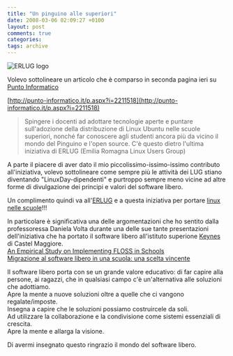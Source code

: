 ```yaml
---
title: "Un pinguino alle superiori"
date: 2008-03-06 02:09:27 +0100
layout: post
comments: true
categories:
tags: archive
---
```


 ![ERLUG logo](http://erlug.linux.it/scuole/logo_n_txt.png)

Volevo sottolineare un articolo che è comparso in seconda pagina ieri su [Punto Informatico](http://punto-informatico.it)
<!--more-->

[http://punto-informatico.it/p.aspx?i=2211518](http://punto-informatico.it/p.aspx?i=2211518)

> Spingere i docenti ad adottare tecnologie aperte e puntare sull'adozione della distribuzione di Linux Ubuntu nelle scuole superiori, nonché far conoscere agli studenti ancora più da vicino il mondo del Pinguino e l'open source. C'è questo dietro l'ultima iniziativa di ERLUG (Emilia Romagna Linux Users Group)

A parte il piacere di aver dato il mio piccolissimo-issimo-issimo contributo all'iniziativa, volevo sottolineare come sempre più le attività dei LUG stiano diventando "LinuxDay-dipendenti" e purtroppo sempre meno vicine ad altre forme di divulgazione dei principi e valori del software libero.

Un complimento quindi va all'[ERLUG](http://erlug.linux.it) e a questa iniziativa per portare [linux nelle scuole](http://erlug.linux.it/scuole/)!!!

In particolare è significativa una delle argomentazioni che ho sentito dalla professoressa Daniela Volta durante una delle sue tante presentazioni dell'iniziativa che ha portato il software libero all'istituto superione [Keynes](http://keynes.scuole.bo.it/main/index.php) di Castel Maggiore.  
[An Empirical Study on Implementing FLOSS in Schools](http://opensource.mit.edu/papers/LinZini_HCC7.pdf)  
[Migrazione al software libero in una scuola: una scelta vincente](http://erlug.linux.it/linuxday/2007/contrib/4_volta_linux_day_2007.pdf)

Il software libero porta con se un grande valore educativo: di far capire alla persone, ai ragazzi, che in qualsiasi campo c'è un'alternativa alle soluzioni che adottiamo.  
Apre la mente a nuove soluzioni oltre a quelle che ci vangono regalate/imposte.  
Insegna a capire che le soluzioni possiamo costruircele da soli.  
Ad utilizzare la collaborazione e la condivisione come sistemi essenziali di crescita.  
Apre la mente e allarga la visione.

Di avermi insegnato questo ringrazio il mondo del software libero.
